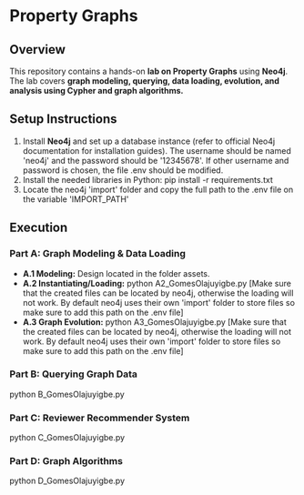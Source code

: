 # Property Graphs

## Overview
This repository contains a hands-on **lab on Property Graphs** using **Neo4j**. The lab covers **graph modeling, querying, data loading, evolution, and analysis using Cypher and graph algorithms.**

## Setup Instructions
1. Install **Neo4j** and set up a database instance (refer to official Neo4j documentation for installation guides). The username should be named 'neo4j' and the password should be '12345678'. If other username and password is chosen, the file .env should be modified. 
2. Install the needed libraries in Python: pip install -r requirements.txt
3. Locate the neo4j 'import' folder and copy the full path to the .env file on the variable 'IMPORT_PATH'

## Execution
### **Part A: Graph Modeling & Data Loading**
- **A.1 Modeling:** Design located in the folder assets.
- **A.2 Instantiating/Loading:** python A2_GomesOlajuyigbe.py [Make sure that the created files can be located by neo4j, otherwise the loading will not work. By default neo4j uses their own 'import' folder to store files so make sure to add this path on the .env file]
- **A.3 Graph Evolution:** python A3_GomesOlajuyigbe.py [Make sure that the created files can be located by neo4j, otherwise the loading will not work. By default neo4j uses their own 'import' folder to store files so make sure to add this path on the .env file]

### **Part B: Querying Graph Data**
python B_GomesOlajuyigbe.py

### **Part C: Reviewer Recommender System**
python C_GomesOlajuyigbe.py

### **Part D: Graph Algorithms**
python D_GomesOlajuyigbe.py

